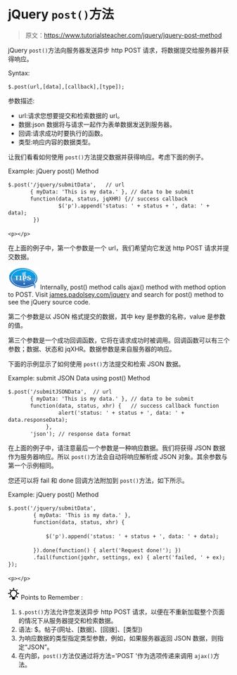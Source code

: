 # jQuery `post()`方法

> 原文：<https://www.tutorialsteacher.com/jquery/jquery-post-method>

jQuery `post()`方法向服务器发送异步 http POST 请求，将数据提交给服务器并获得响应。

Syntax:

```
$.post(url,[data],[callback],[type]);
```

参数描述:

*   url:请求您想要提交和检索数据的 url。
*   数据:json 数据将与请求一起作为表单数据发送到服务器。
*   回调:请求成功时要执行的函数。
*   类型:响应内容的数据类型。

让我们看看如何使用 `post()`方法提交数据并获得响应。考虑下面的例子。

Example: jQuery post() Method

```
$.post('/jquery/submitData',   // url
       { myData: 'This is my data.' }, // data to be submit
       function(data, status, jqXHR) {// success callback
                $('p').append('status: ' + status + ', data: ' + data);
        })

<p></p>
```

在上面的例子中，第一个参数是一个 url，我们希望向它发送 http POST 请求并提交数据。

![](img/751bca76a769f8ad315ebee3fdf7d98e.png) Internally, post() method calls ajax() method with method option to POST. Visit [james.padolsey.com/jquery](http://james.padolsey.com/jquery "jQuery source code viewer") and search for post() method to see the jQuery source code.

第二个参数是以 JSON 格式提交的数据，其中 key 是参数的名称，value 是参数的值。

第三个参数是一个成功回调函数，它将在请求成功时被调用。回调函数可以有三个参数；数据、状态和 jqXHR。数据参数是来自服务器的响应。

下面的示例显示了如何使用 `post()`方法提交和检索 JSON 数据。

Example: submit JSON Data using post() Method

```
$.post('/submitJSONData',  // url
       { myData: 'This is my data.' }, // data to be submit
       function(data, status, xhr) {   // success callback function
                alert('status: ' + status + ', data: ' + data.responseData);
            },
       'json'); // response data format
```

在上面的例子中，请注意最后一个参数是一种响应数据。我们将获得 JSON 数据作为服务器响应。所以 `post()`方法会自动将响应解析成 JSON 对象。其余参数与第一个示例相同。

您还可以将 fail 和 done 回调方法附加到 `post()`方法，如下所示。

Example: jQuery post() Method

```
$.post('/jquery/submitData',  
        { myData: 'This is my data.' }, 
        function(data, status, xhr) {

            $('p').append('status: ' + status + ', data: ' + data);

        }).done(function() { alert('Request done!'); })
        .fail(function(jqxhr, settings, ex) { alert('failed, ' + ex); });

<p></p>
```

![](img/85db52f5404f0c468e1b194aa487d6a1.png)  Points to Remember :

1.  `$.post()`方法允许您发送异步 http POST 请求，以便在不重新加载整个页面的情况下从服务器提交和检索数据。
2.  语法:
    $。帖子(网址、[数据]、[回拨]、[类型])
3.  为响应数据的类型指定类型参数，例如，如果服务器返回 JSON 数据，则指定“JSON”。
4.  在内部，`post()`方法仅通过将方法='POST '作为选项传递来调用 `ajax()`方法。